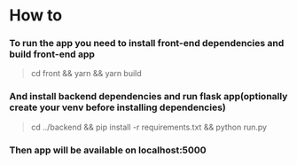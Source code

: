 # How to
### To run the app you need to install front-end dependencies and build front-end app
> cd front && yarn && yarn build
### And install backend dependencies and run flask app(optionally create your venv before installing dependencies)
> cd ../backend && pip install -r requirements.txt && python run.py
### Then app will be available on localhost:5000